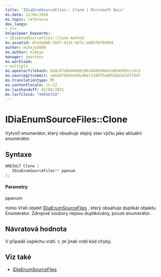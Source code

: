 ```yaml
---
title: 'IDiaEnumSourceFiles:: Clone | Microsoft Docs'
ms.date: 11/04/2016
ms.topic: reference
dev_langs:
- C++
helpviewer_keywords:
- IDiaEnumSourceFiles::Clone method
ms.assetid: 87a9a9b6-3927-4131-927c-ad95f8f098b9
author: mikejo5000
ms.author: mikejo
manager: jmartens
ms.workload:
- multiple
ms.openlocfilehash: 6a8c87a0dd4606396249409984cb0589991cc6c5
ms.sourcegitcommit: ae6d47b09a439cd0e13180f5e89510e3e347fd47
ms.translationtype: MT
ms.contentlocale: cs-CZ
ms.lasthandoff: 02/08/2021
ms.locfileid: "99856318"
---
```

# <a name="idiaenumsourcefilesclone"></a>IDiaEnumSourceFiles::Clone
Vytvoří enumerátor, který obsahuje stejný stav výčtu jako aktuální enumerátor.

## <a name="syntax"></a>Syntaxe

```C++
HRESULT Clone ( 
   IDiaEnumSourceFiles** ppenum
);
```

#### <a name="parameters"></a>Parametry
 ppenum

mimo Vrátí objekt [IDiaEnumSourceFiles](../../debugger/debug-interface-access/idiaenumsourcefiles.md) , který obsahuje duplikát objektu Enumerator. Zdrojové soubory nejsou duplikovány, pouze enumerátor.

## <a name="return-value"></a>Návratová hodnota
 V případě úspěchu vrátí. `S_OK` jinak vrátí kód chyby.

## <a name="see-also"></a>Viz také
- [IDiaEnumSourceFiles](../../debugger/debug-interface-access/idiaenumsourcefiles.md)